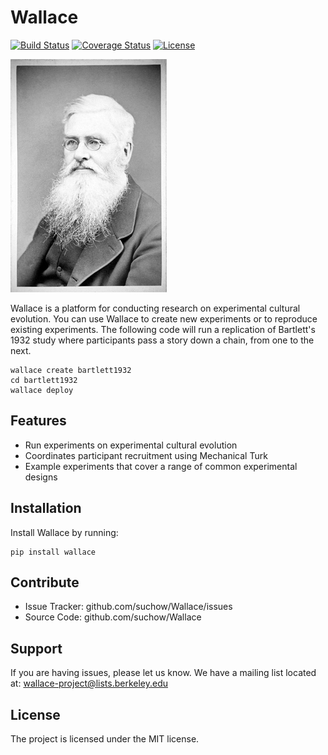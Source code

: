 Wallace
=======
[![Build Status](https://magnum.travis-ci.com/suchow/Wallace.svg?token=ygVLzsadbn3UbxEk8GzT&branch=master)](https://magnum.travis-ci.com/suchow/Wallace)
[![Coverage Status](https://coveralls.io/repos/suchow/Wallace/badge.png?branch=master)](https://coveralls.io/r/suchow/Wallace?branch=master)
[![License](http://img.shields.io/badge/license-MIT-red.svg)](http://en.wikipedia.org/wiki/MIT_License)

![Portrait of Alfred Russel Wallace](portrait.jpg?raw=true "Alfred Russel Wallace")

Wallace is a platform for conducting research on experimental cultural evolution. You can use Wallace to create new experiments or to reproduce existing experiments. The following code will run a replication of Bartlett's 1932 study where participants pass a story down a chain, from one to the next.

    wallace create bartlett1932
    cd bartlett1932
    wallace deploy

Features
--------

- Run experiments on experimental cultural evolution
- Coordinates participant recruitment using Mechanical Turk
- Example experiments that cover a range of common experimental designs

Installation
------------

Install Wallace by running:

    pip install wallace

Contribute
----------

- Issue Tracker: github.com/suchow/Wallace/issues
- Source Code: github.com/suchow/Wallace

Support
-------

If you are having issues, please let us know.
We have a mailing list located at: wallace-project@lists.berkeley.edu

License
-------

The project is licensed under the MIT license.
